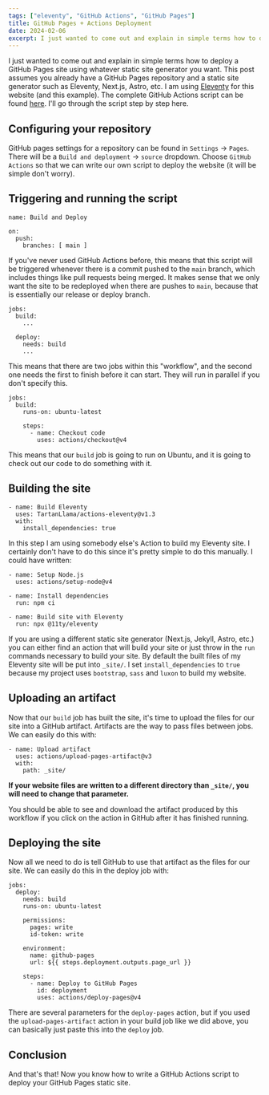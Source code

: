 ```yaml
---
tags: ["eleventy", "GitHub Actions", "GitHub Pages"]
title: GitHub Pages + Actions Deployment
date: 2024-02-06
excerpt: I just wanted to come out and explain in simple terms how to deploy a GitHub Pages site using whatever static site generator you want. I am using Eleventy for this website (and this example). The complete GitHub Actions script can be found here. I'll go through the script step by step here.
---
```


I just wanted to come out and explain in simple terms how to deploy a GitHub Pages site using whatever static site generator you want. This post assumes you already have a GitHub Pages repository and a static site generator such as Eleventy, Next.js, Astro, etc. I am using [Eleventy](https://11ty.dev) for this website (and this example). The complete GitHub Actions script can be found [here](https://github.com/rcxwhiz/rcxwhiz.github.io/blob/main/.github/workflows/main.yml). I'll go through the script step by step here.

## Configuring your repository

GitHub pages settings for a repository can be found in `Settings` -> `Pages`. There will be a `Build and deployment` -> `source` dropdown. Choose `GitHub Actions` so that we can write our own script to deploy the website (it will be simple don't worry).

## Triggering and running the script

```
name: Build and Deploy

on:
  push:
    branches: [ main ]
```
If you've never used GitHub Actions before, this means that this script will be triggered whenever there is a commit pushed to the `main` branch, which includes things like pull requests being merged. It makes sense that we only want the site to be redeployed when there are pushes to `main`, because that is essentially our release or deploy branch.

```
jobs:
  build:
    ...

  deploy:
    needs: build
    ...
```
This means that there are two jobs within this "workflow", and the second one needs the first to finish before it can start. They will run in parallel if you don't specify this.

```
jobs:
  build:
    runs-on: ubuntu-latest

    steps:
      - name: Checkout code
        uses: actions/checkout@v4
```
This means that our `build` job is going to run on Ubuntu, and it is going to check out our code to do something with it.

## Building the site

```
- name: Build Eleventy
  uses: TartanLlama/actions-eleventy@v1.3
  with:
    install_dependencies: true
```
In this step I am using somebody else's Action to build my Eleventy site. I certainly don't have to do this since it's pretty simple to do this manually. I could have written:

```
- name: Setup Node.js
  uses: actions/setup-node@v4

- name: Install dependencies
  run: npm ci

- name: Build site with Eleventy
  run: npx @11ty/eleventy
```

If you are using a different static site generator (Next.js, Jekyll, Astro, etc.) you can either find an action that will build your site or just throw in the `run` commands necessary to build your site. By default the built files of my Eleventy site will be put into `_site/`. I set `install_dependencies` to `true` because my project uses `bootstrap`, `sass` and `luxon` to build my website. 

## Uploading an artifact

Now that our `build` job has built the site, it's time to upload the files for our site into a GitHub artifact. Artifacts are the way to pass files between jobs. We can easily do this with:

```
- name: Upload artifact
  uses: actions/upload-pages-artifact@v3
  with:
    path: _site/
```

**If your website files are written to a different directory than `_site/`, you will need to change that parameter.**

You should be able to see and download the artifact produced by this workflow if you click on the action in GitHub after it has finished running. 

## Deploying the site

Now all we need to do is tell GitHub to use that artifact as the files for our site. We can easily do this in the deploy job with:

```
jobs:
  deploy:
    needs: build
    runs-on: ubuntu-latest

    permissions:
      pages: write
      id-token: write

    environment:
      name: github-pages
      url: ${{ steps.deployment.outputs.page_url }}

    steps:
      - name: Deploy to GitHub Pages
        id: deployment
        uses: actions/deploy-pages@v4
```

There are several parameters for the `deploy-pages` action, but if you used the `upload-pages-artifact` action in your build job like we did above, you can basically just paste this into the `deploy` job.

## Conclusion

And that's that! Now you know how to write a GitHub Actions script to deploy your GitHub Pages static site. 
